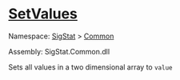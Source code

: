 # [SetValues](./ArrayExtension-100663386.md)

Namespace: [SigStat]() > [Common](./../README.md)

Assembly: SigStat.Common.dll

Sets all values in a two dimensional array to `value`
